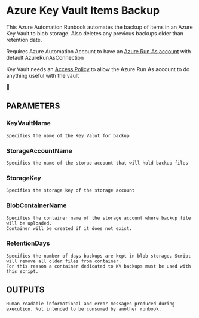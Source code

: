 # Azure Key Vault Items Backup
This Azure Automation Runbook automates the backup of items in an Azure Key Vault to blob storage.
Also deletes any previous backups older than retention date.

Requires Azure Automation Account to have an [Azure Run As account](https://docs.microsoft.com/en-us/azure/automation/create-run-as-account) with default AzureRunAsConnection

Key Vault needs an [Access Policy](https://docs.microsoft.com/en-us/azure/key-vault/general/assign-access-policy) to allow the Azure Run As account to do anything useful with the vault

:rocket:

## PARAMETERS
### KeyVaultName
    Specifies the name of the Key Valut for backup

### StorageAccountName
    Specifies the name of the storae account that will hold backup files

### StorageKey
	Specifies the storage key of the storage account

### BlobContainerName
	Specifies the container name of the storage account where backup file will be uploaded.
    Container will be created if it does not exist.

### RetentionDays
	Specifies the number of days backups are kept in blob storage. Script will remove all older files from container.
    For this reason a container dedicated to KV backups must be used with this script.

## OUTPUTS
	Human-readable informational and error messages produced during execution. Not intended to be consumed by another runbook.

